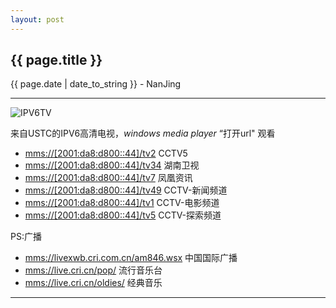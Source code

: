 ```yaml
---
layout: post
---
```


<h2>{{ page.title }}</h2>
<p class='meta'>{{ page.date | date_to_string }} - NanJing</p>

---
![IPV6TV][1]

来自USTC的IPV6高清电视，*windows media player* “打开url" 观看

 - [mms://\[2001:da8:d800::44\]/tv2][2] CCTV5
 - [mms://\[2001:da8:d800::44\]/tv34][3] 湖南卫视
 - [mms://\[2001:da8:d800::44\]/tv7][4] 凤凰资讯
 - [mms://\[2001:da8:d800::44\]/tv49][5] CCTV-新闻频道
 - [mms://\[2001:da8:d800::44\]/tv1][6] CCTV-电影频道
 - [mms://\[2001:da8:d800::44\]/tv5][7] CCTV-探索频道


PS:广播

 - [mms://livexwb.cri.com.cn/am846.wsx][8] 中国国际广播
 - [mms://live.cri.cn/pop/][9] 流行音乐台
 - [mms://live.cri.cn/oldies/][10] 经典音乐

---

  [1]: https://encrypted-tbn2.gstatic.com/images?q=tbn:ANd9GcRz1WYFXX6wm4_-nlTWOb0_Ge4BbBGvhXIrnfkW1oarLmBNVUCN0w
  [2]: mms://[2001:da8:d800::44]/tv2
  [3]: mms://[2001:da8:d800::44]/tv34
  [4]: mms://[2001:da8:d800::44]/tv7
  [5]: mms://[2001:da8:d800::44]/tv49
  [6]: mms://[2001:da8:d800::44]/tv1
  [7]: mms://[2001:da8:d800::44]/tv5
  [8]: mms://livexwb.cri.com.cn/am846.wsx
  [9]: mms://live.cri.cn/pop/
  [10]: mms://live.cri.cn/oldies/
